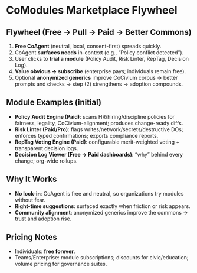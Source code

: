 ﻿# CoModules Marketplace Flywheel

## Flywheel (Free → Pull → Paid → Better Commons)
1) **Free CoAgent** (neutral, local, consent-first) spreads quickly.
2) CoAgent **surfaces needs** in-context (e.g., “Policy conflict detected”).
3) User clicks to **trial a module** (Policy Audit, Risk Linter, RepTag, Decision Log).
4) **Value obvious → subscribe** (enterprise pays; individuals remain free).
5) Optional **anonymized generics** improve CoCivium corpus → better prompts and checks → step (2) strengthens → adoption compounds.

## Module Examples (initial)
- **Policy Audit Engine (Paid)**: scans HR/hiring/discipline policies for fairness, legality, CoCivium-alignment; produces change-ready diffs.
- **Risk Linter (Paid/Pro)**: flags writes/network/secrets/destructive DOs; enforces typed confirmations; exports compliance reports.
- **RepTag Voting Engine (Paid)**: configurable merit-weighted voting + transparent decision logs.
- **Decision Log Viewer (Free → Paid dashboards)**: “why” behind every change; org-wide rollups.

## Why It Works
- **No lock-in**: CoAgent is free and neutral, so organizations try modules without fear.
- **Right-time suggestions**: surfaced exactly when friction or risk appears.
- **Community alignment**: anonymized generics improve the commons → trust and adoption rise.

## Pricing Notes
- Individuals: **free forever**.
- Teams/Enterprise: module subscriptions; discounts for civic/education; volume pricing for governance suites.

